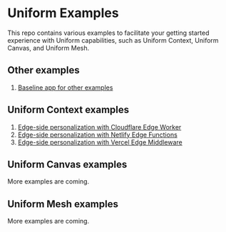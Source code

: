 # Uniform Examples

This repo contains various examples to facilitate your getting started experience with Uniform capabilities, such as Uniform Context, Uniform Canvas, and Uniform Mesh.

## Other examples
1. [Baseline app for other examples](./examples/base-app/)

## Uniform Context examples
1. [Edge-side personalization with Cloudflare Edge Worker](./examples/context-edge-cloudflare-worker/)
1. [Edge-side personalization with Netlify Edge Functions](./examples/context-edge-netlify/)
1. [Edge-side personalization with Vercel Edge Middleware](./examples/context-edge-vercel/)

## Uniform Canvas examples

More examples are coming.

## Uniform Mesh examples

More examples are coming.